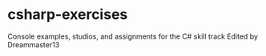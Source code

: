 # csharp-exercises
Console examples, studios, and assignments for the C# skill track
Edited by Dreammaster13